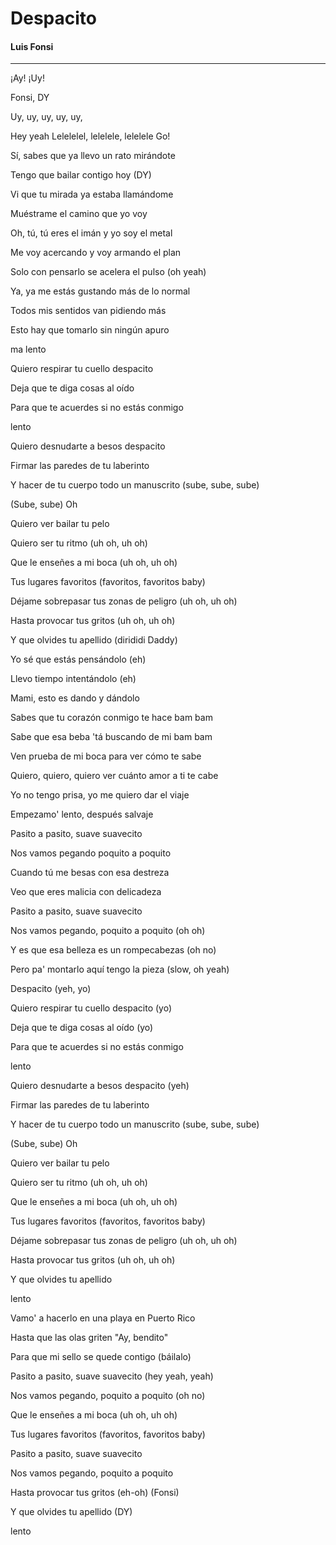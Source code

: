 # Despacito
#### Luis Fonsi
---

¡Ay! ¡Uy!

Fonsi, DY

Uy, uy, uy, uy, uy,

Hey yeah
Lelelelel, lelelele, lelelele 
Go!

Sí, sabes que ya llevo un rato mirándote

Tengo que bailar contigo hoy (DY)

Vi que tu mirada ya estaba llamándome

Muéstrame el camino que yo voy

Oh, tú, tú eres el imán y yo soy el metal

Me voy acercando y voy armando el plan

Solo con pensarlo se acelera el pulso (oh yeah)

Ya, ya me estás gustando más de lo normal

Todos mis sentidos van pidiendo más

Esto hay que tomarlo sin ningún apuro

ma lento

Quiero respirar tu cuello despacito

Deja que te diga cosas al oído

Para que te acuerdes si no estás conmigo

lento

Quiero desnudarte a besos despacito

Firmar las paredes de tu laberinto

Y hacer de tu cuerpo todo un manuscrito (sube, sube, sube)

(Sube, sube) Oh

Quiero ver bailar tu pelo

Quiero ser tu ritmo (uh oh, uh oh)

Que le enseñes a mi boca (uh oh, uh oh)

Tus lugares favoritos (favoritos, favoritos baby)

Déjame sobrepasar tus zonas de peligro (uh oh, uh oh)

Hasta provocar tus gritos (uh oh, uh oh)

Y que olvides tu apellido (dirididi Daddy)

Yo sé que estás pensándolo (eh)

Llevo tiempo intentándolo (eh)

Mami, esto es dando y dándolo

Sabes que tu corazón conmigo te hace bam bam

Sabe que esa beba 'tá buscando de mi bam bam

Ven prueba de mi boca para ver cómo te sabe

Quiero, quiero, quiero ver cuánto amor a ti te cabe

Yo no tengo prisa, yo me quiero dar el viaje

Empezamo' lento, después salvaje

Pasito a pasito, suave suavecito

Nos vamos pegando poquito a poquito

Cuando tú me besas con esa destreza

Veo que eres malicia con delicadeza

Pasito a pasito, suave suavecito

Nos vamos pegando, poquito a poquito (oh oh)

Y es que esa belleza es un rompecabezas (oh no)

Pero pa' montarlo aquí tengo la pieza (slow, oh yeah)

Despacito (yeh, yo)

Quiero respirar tu cuello despacito (yo)

Deja que te diga cosas al oído (yo)

Para que te acuerdes si no estás conmigo

lento

Quiero desnudarte a besos despacito (yeh)

Firmar las paredes de tu laberinto

Y hacer de tu cuerpo todo un manuscrito (sube, sube, sube)

(Sube, sube) Oh

Quiero ver bailar tu pelo

Quiero ser tu ritmo (uh oh, uh oh)

Que le enseñes a mi boca (uh oh, uh oh)

Tus lugares favoritos (favoritos, favoritos baby)

Déjame sobrepasar tus zonas de peligro (uh oh, uh oh)

Hasta provocar tus gritos (uh oh, uh oh)

Y que olvides tu apellido

lento

Vamo' a hacerlo en una playa en Puerto Rico

Hasta que las olas griten "Ay, bendito"

Para que mi sello se quede contigo (báilalo)

Pasito a pasito, suave suavecito (hey yeah, yeah)

Nos vamos pegando, poquito a poquito (oh no)

Que le enseñes a mi boca (uh oh, uh oh)

Tus lugares favoritos (favoritos, favoritos baby)

Pasito a pasito, suave suavecito

Nos vamos pegando, poquito a poquito

Hasta provocar tus gritos (eh-oh) (Fonsi)

Y que olvides tu apellido (DY)

lento
